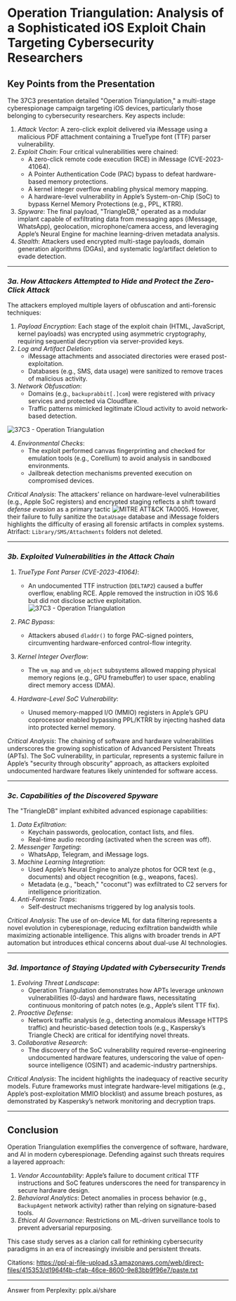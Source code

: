 # Operation Triangulation: Analysis of a Sophisticated iOS Exploit Chain Targeting Cybersecurity Researchers  

## Key Points from the Presentation  
The 37C3 presentation detailed "Operation Triangulation," a multi-stage cyberespionage campaign targeting iOS devices, particularly those belonging to cybersecurity researchers. Key aspects include:  
1. *Attack Vector*: A zero-click exploit delivered via iMessage using a malicious PDF attachment containing a TrueType font (TTF) parser vulnerability.  
2. *Exploit Chain*: Four critical vulnerabilities were chained:  
   - A zero-click remote code execution (RCE) in iMessage (CVE-2023-41064).  
   - A Pointer Authentication Code (PAC) bypass to defeat hardware-based memory protections.  
   - A kernel integer overflow enabling physical memory mapping.  
   - A hardware-level vulnerability in Apple’s System-on-Chip (SoC) to bypass Kernel Memory Protections (e.g., PPL, KTRR).  
3. *Spyware*: The final payload, "TriangleDB," operated as a modular implant capable of exfiltrating data from messaging apps (iMessage, WhatsApp), geolocation, microphone/camera access, and leveraging Apple’s Neural Engine for machine learning-driven metadata analysis.  
4. *Stealth*: Attackers used encrypted multi-stage payloads, domain generation algorithms (DGAs), and systematic log/artifact deletion to evade detection.  

---

### *3a. How Attackers Attempted to Hide and Protect the Zero-Click Attack*  
The attackers employed multiple layers of obfuscation and anti-forensic techniques:  
1. *Payload Encryption*: Each stage of the exploit chain (HTML, JavaScript, kernel payloads) was encrypted using asymmetric cryptography, requiring sequential decryption via server-provided keys.  
2. *Log and Artifact Deletion*:  
   - iMessage attachments and associated directories were erased post-exploitation.  
   - Databases (e.g., SMS, data usage) were sanitized to remove traces of malicious activity.  
3. *Network Obfuscation*:  
   - Domains (e.g., `backuprabbit[.]com`) were registered with privacy services and protected via Cloudflare.  
   - Traffic patterns mimicked legitimate iCloud activity to avoid network-based detection.
     
  ![37C3 - Operation Triangulation](https://github.com/user-attachments/assets/59b55b82-2ea9-47c2-98a3-3526084d6d85)
 
4. *Environmental Checks*:  
   - The exploit performed canvas fingerprinting and checked for emulation tools (e.g., Corellium) to avoid analysis in sandboxed environments.  
   - Jailbreak detection mechanisms prevented execution on compromised devices.  

*Critical Analysis*: The attackers’ reliance on hardware-level vulnerabilities (e.g., Apple SoC registers) and encrypted staging reflects a shift toward *defense evasion* as a primary tactic ![MITRE ATT&CK TA0005](https://attack.mitre.org/tactics/TA0005/). However, their failure to fully sanitize the `DataUsage` database and iMessage folders highlights the difficulty of erasing all forensic artifacts in complex systems.  Atrifact: `Library/SMS/Attachments` folders not deleted.



---

### *3b. Exploited Vulnerabilities in the Attack Chain*  
1. *TrueType Font Parser (CVE-2023-41064)*:  
   - An undocumented TTF instruction (`DELTAP2`) caused a buffer overflow, enabling RCE. Apple removed the instruction in iOS 16.6 but did not disclose active exploitation.
 ![37C3 - Operation Triangulation](https://github.com/user-attachments/assets/6225adb1-a0fd-4e96-9a36-222a2d54d45d) 
       
2. *PAC Bypass*:  
   - Attackers abused `dladdr()` to forge PAC-signed pointers, circumventing hardware-enforced control-flow integrity.  
3. *Kernel Integer Overflow*:  
   - The `vm_map` and `vm_object` subsystems allowed mapping physical memory regions (e.g., GPU framebuffer) to user space, enabling direct memory access (DMA).  
4. *Hardware-Level SoC Vulnerability*:  
   - Unused memory-mapped I/O (MMIO) registers in Apple’s GPU coprocessor enabled bypassing PPL/KTRR by injecting hashed data into protected kernel memory.  

*Critical Analysis*: The chaining of software and hardware vulnerabilities underscores the growing sophistication of Advanced Persistent Threats (APTs). The SoC vulnerability, in particular, represents a systemic failure in Apple’s "security through obscurity" approach, as attackers exploited undocumented hardware features likely unintended for software access.  

---

### *3c. Capabilities of the Discovered Spyware*  
The "TriangleDB" implant exhibited advanced espionage capabilities:  
1. *Data Exfiltration*:  
   - Keychain passwords, geolocation, contact lists, and files.  
   - Real-time audio recording (activated when the screen was off).  
2. *Messenger Targeting*:  
   - WhatsApp, Telegram, and iMessage logs.  
3. *Machine Learning Integration*:  
   - Used Apple’s Neural Engine to analyze photos for OCR text (e.g., documents) and object recognition (e.g., weapons, faces).  
   - Metadata (e.g., "beach," "coconut") was exfiltrated to C2 servers for intelligence prioritization.  
4. *Anti-Forensic Traps*:  
   - Self-destruct mechanisms triggered by log analysis tools.  

*Critical Analysis*: The use of on-device ML for data filtering represents a novel evolution in cyberespionage, reducing exfiltration bandwidth while maximizing actionable intelligence. This aligns with broader trends in APT automation but introduces ethical concerns about dual-use AI technologies.  

---

### *3d. Importance of Staying Updated with Cybersecurity Trends*  
1. *Evolving Threat Landscape*:  
   - Operation Triangulation demonstrates how APTs leverage *unknown* vulnerabilities (0-days) and hardware flaws, necessitating continuous monitoring of patch notes (e.g., Apple’s silent TTF fix).  
2. *Proactive Defense*:  
   - Network traffic analysis (e.g., detecting anomalous iMessage HTTPS traffic) and heuristic-based detection tools (e.g., Kaspersky’s Triangle Check) are critical for identifying novel threats.  
3. *Collaborative Research*:  
   - The discovery of the SoC vulnerability required reverse-engineering undocumented hardware features, underscoring the value of open-source intelligence (OSINT) and academic-industry partnerships.  

*Critical Analysis*: The incident highlights the inadequacy of reactive security models. Future frameworks must integrate hardware-level mitigations (e.g., Apple’s post-exploitation MMIO blocklist) and assume breach postures, as demonstrated by Kaspersky’s network monitoring and decryption traps.  

---

## Conclusion  
Operation Triangulation exemplifies the convergence of software, hardware, and AI in modern cyberespionage. Defending against such threats requires a layered approach:  
1. *Vendor Accountability*: Apple’s failure to document critical TTF instructions and SoC features underscores the need for transparency in secure hardware design.  
2. *Behavioral Analytics*: Detect anomalies in process behavior (e.g., `BackupAgent` network activity) rather than relying on signature-based tools.  
3. *Ethical AI Governance*: Restrictions on ML-driven surveillance tools to prevent adversarial repurposing.  

This case study serves as a clarion call for rethinking cybersecurity paradigms in an era of increasingly invisible and persistent threats.

Citations:
 https://ppl-ai-file-upload.s3.amazonaws.com/web/direct-files/415353/d1964f4b-cfab-46ce-8600-9e83bb9f96e7/paste.txt

---
Answer from Perplexity: pplx.ai/share
